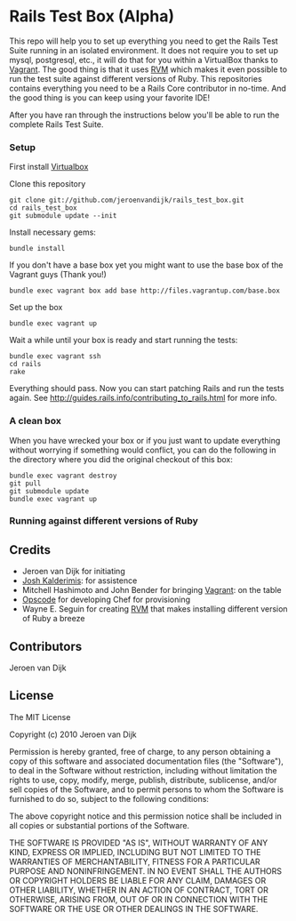 Rails Test Box (Alpha)
====================

This repo will help you to set up everything you need to get the Rails Test Suite running in an isolated environment. It does not require you to set up mysql, postgresql, etc., it will do that for you within a VirtualBox thanks to [Vagrant][2]. The good thing is that it uses [RVM][4] which makes it even possible to run the test suite against different versions of Ruby. This repositories contains everything you need to be a Rails Core contributor in no-time. And the good thing is you can keep using your favorite IDE!

After you have ran through the instructions below you'll be able to run the complete Rails Test Suite.

### Setup

First install [Virtualbox][5]

Clone this repository

    git clone git://github.com/jeroenvandijk/rails_test_box.git
    cd rails_test_box
    git submodule update --init


Install necessary gems:

    bundle install

If you don't have a base box yet you might want to use the base box of the Vagrant guys (Thank you!)

    bundle exec vagrant box add base http://files.vagrantup.com/base.box

Set up the box

    bundle exec vagrant up

Wait a while until your box is ready and start running the tests:

    bundle exec vagrant ssh
    cd rails
    rake
  
Everything should pass. Now you can start patching Rails and run the tests again. See http://guides.rails.info/contributing_to_rails.html for more info.
  
### A clean box

When you have wrecked your box or if you just want to update everything without worrying if something would conflict, you can do the following in the directory where you did the original checkout of this box:

    bundle exec vagrant destroy
    git pull
    git submodule update
    bundle exec vagrant up
    
### Running against different versions of Ruby

Credits
-------
* Jeroen van Dijk for initiating
* [Josh Kalderimis][1]: for assistence
* Mitchell Hashimoto and John Bender for bringing [Vagrant][2]: on the table
* [Opscode][3] for developing Chef for provisioning
* Wayne E. Seguin for creating [RVM][4] that makes installing different version of Ruby a breeze

Contributors
------------
Jeroen van Dijk


[1]: http://www.github.com/joshk
[2]: http://www.vagrantup.com
[3]: http://www.opscode.com
[4]: http://rvm.beginrescueend.com
[5]: http://www.virtualbox.org/wiki/Downloads

License
-------
The MIT License
 
Copyright (c) 2010 Jeroen van Dijk
 
Permission is hereby granted, free of charge, to any person obtaining a copy
of this software and associated documentation files (the "Software"), to deal
in the Software without restriction, including without limitation the rights
to use, copy, modify, merge, publish, distribute, sublicense, and/or sell
copies of the Software, and to permit persons to whom the Software is
furnished to do so, subject to the following conditions:
 
The above copyright notice and this permission notice shall be included in
all copies or substantial portions of the Software.
 
THE SOFTWARE IS PROVIDED "AS IS", WITHOUT WARRANTY OF ANY KIND, EXPRESS OR
IMPLIED, INCLUDING BUT NOT LIMITED TO THE WARRANTIES OF MERCHANTABILITY,
FITNESS FOR A PARTICULAR PURPOSE AND NONINFRINGEMENT. IN NO EVENT SHALL THE
AUTHORS OR COPYRIGHT HOLDERS BE LIABLE FOR ANY CLAIM, DAMAGES OR OTHER
LIABILITY, WHETHER IN AN ACTION OF CONTRACT, TORT OR OTHERWISE, ARISING FROM,
OUT OF OR IN CONNECTION WITH THE SOFTWARE OR THE USE OR OTHER DEALINGS IN
THE SOFTWARE.